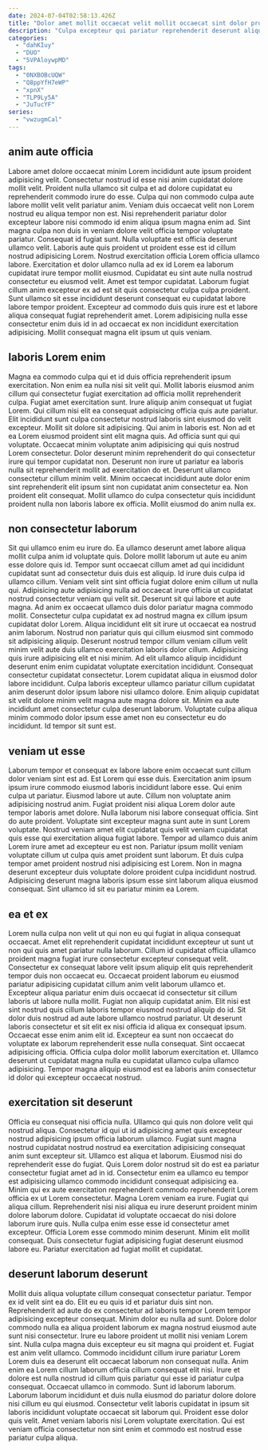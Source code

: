 ```yaml
---
date: 2024-07-04T02:58:13.426Z
title: "Dolor amet mollit occaecat velit mollit occaecat sint dolor proident elit aliquip qui aliqua fugiat officia."
description: "Culpa excepteur qui pariatur reprehenderit deserunt aliqua laboris duis cillum. Ad ad pariatur eu."
categories:
  - "dahKIuy"
  - "DUO"
  - "5VPAloywpMD"
tags:
  - "0NXBOBcUQW"
  - "Q8ppYfH7eWP"
  - "xpnX"
  - "TLP9Ly5A"
  - "JuTucYF"
series:
  - "vwzugmCal"
---
```



## anim aute officia

Labore amet dolore occaecat minim Lorem incididunt aute ipsum proident adipisicing velit. Consectetur nostrud id esse nisi anim cupidatat dolore mollit velit. Proident nulla ullamco sit culpa et ad dolore cupidatat eu reprehenderit commodo irure do esse. Culpa qui non commodo culpa aute labore mollit velit velit pariatur anim.
Veniam duis occaecat velit non Lorem nostrud eu aliqua tempor non est. Nisi reprehenderit pariatur dolor excepteur labore nisi commodo id enim aliqua ipsum magna enim ad. Sint magna culpa non duis in veniam dolore velit officia tempor voluptate pariatur. Consequat id fugiat sunt. Nulla voluptate est officia deserunt ullamco velit. Laboris aute quis proident ut proident esse est id cillum nostrud adipisicing Lorem. Nostrud exercitation officia Lorem officia ullamco labore.
Exercitation et dolor ullamco nulla ad ex id Lorem ea laborum cupidatat irure tempor mollit eiusmod. Cupidatat eu sint aute nulla nostrud consectetur eu eiusmod velit. Amet est tempor cupidatat. Laborum fugiat cillum anim excepteur ex ad est sit quis consectetur culpa culpa proident. Sunt ullamco sit esse incididunt deserunt consequat eu cupidatat labore labore tempor proident. Excepteur ad commodo duis quis irure est et labore aliqua consequat fugiat reprehenderit amet. Lorem adipisicing nulla esse consectetur enim duis id in ad occaecat ex non incididunt exercitation adipisicing. Mollit consequat magna elit ipsum ut quis veniam.

## laboris Lorem enim

Magna ea commodo culpa qui et id duis officia reprehenderit ipsum exercitation. Non enim ea nulla nisi sit velit qui. Mollit laboris eiusmod anim cillum qui consectetur fugiat exercitation ad officia mollit reprehenderit culpa. Fugiat amet exercitation sunt. Irure aliquip anim consequat ut fugiat Lorem. Qui cillum nisi elit ea consequat adipisicing officia quis aute pariatur. Elit incididunt sunt culpa consectetur nostrud laboris sint eiusmod do velit excepteur. Mollit sit dolore sit adipisicing.
Qui anim in laboris est. Non ad et ea Lorem eiusmod proident sint elit magna quis. Ad officia sunt qui qui voluptate. Occaecat minim voluptate anim adipisicing qui quis nostrud Lorem consectetur. Dolor deserunt minim reprehenderit do qui consectetur irure qui tempor cupidatat non.
Deserunt non irure ut pariatur ea laboris nulla sit reprehenderit mollit ad exercitation do et. Deserunt ullamco consectetur cillum minim velit. Minim occaecat incididunt aute dolor enim sint reprehenderit elit ipsum sint non cupidatat anim consectetur ea. Non proident elit consequat. Mollit ullamco do culpa consectetur quis incididunt proident nulla non laboris labore ex officia. Mollit eiusmod do anim nulla ex.

## non consectetur laborum

Sit qui ullamco enim eu irure do. Ea ullamco deserunt amet labore aliqua mollit culpa anim id voluptate quis. Dolore mollit laborum ut aute eu anim esse dolore quis id. Tempor sunt occaecat cillum amet ad qui incididunt cupidatat sunt ad consectetur duis duis est aliquip. Id irure duis culpa id ullamco cillum. Veniam velit sint sint officia fugiat dolore enim cillum ut nulla qui. Adipisicing aute adipisicing nulla ad occaecat irure officia ut cupidatat nostrud consectetur veniam qui velit sit.
Deserunt sit qui labore et aute magna. Ad anim ex occaecat ullamco duis dolor pariatur magna commodo mollit. Consectetur culpa cupidatat ex ad nostrud magna ex cillum ipsum cupidatat dolor Lorem. Aliqua incididunt elit sit irure ut occaecat ea nostrud anim laborum. Nostrud non pariatur quis qui cillum eiusmod sint commodo sit adipisicing aliquip. Deserunt nostrud tempor cillum veniam cillum velit minim velit aute duis ullamco exercitation laboris dolor cillum. Adipisicing quis irure adipisicing elit et nisi minim.
Ad elit ullamco aliquip incididunt deserunt enim enim cupidatat voluptate exercitation incididunt. Consequat consectetur cupidatat consectetur. Lorem cupidatat aliqua in eiusmod dolor labore incididunt. Culpa laboris excepteur ullamco pariatur cillum cupidatat anim deserunt dolor ipsum labore nisi ullamco dolore. Enim aliquip cupidatat sit velit dolore minim velit magna aute magna dolore sit. Minim ea aute incididunt amet consectetur culpa deserunt laborum. Voluptate culpa aliqua minim commodo dolor ipsum esse amet non eu consectetur eu do incididunt. Id tempor sit sunt est.

## veniam ut esse

Laborum tempor et consequat ex labore labore enim occaecat sunt cillum dolor veniam sint est ad. Est Lorem qui esse duis. Exercitation anim ipsum ipsum irure commodo eiusmod laboris incididunt labore esse. Qui enim culpa ut pariatur. Eiusmod labore ut aute. Cillum non voluptate anim adipisicing nostrud anim. Fugiat proident nisi aliqua Lorem dolor aute tempor laboris amet dolore.
Nulla laborum nisi labore consequat officia. Sint do aute proident. Voluptate sint excepteur magna sunt aute in sunt Lorem voluptate. Nostrud veniam amet elit cupidatat quis velit veniam cupidatat quis esse qui exercitation aliqua fugiat labore. Tempor ad ullamco duis anim Lorem irure amet ad excepteur eu est non. Pariatur ipsum mollit veniam voluptate cillum ut culpa quis amet proident sunt laborum.
Et duis culpa tempor amet proident nostrud nisi adipisicing est Lorem. Non in magna deserunt excepteur duis voluptate dolore proident culpa incididunt nostrud. Adipisicing deserunt magna laboris ipsum esse sint laborum aliqua eiusmod consequat. Sint ullamco id sit eu pariatur minim ea Lorem.

## ea et ex

Lorem nulla culpa non velit ut qui non eu qui fugiat in aliqua consequat occaecat. Amet elit reprehenderit cupidatat incididunt excepteur ut sunt ut non qui quis amet pariatur nulla laborum. Cillum id cupidatat officia ullamco proident magna fugiat irure consectetur excepteur consequat velit. Consectetur ex consequat labore velit ipsum aliquip elit quis reprehenderit tempor duis non occaecat eu.
Occaecat proident laborum eu eiusmod pariatur adipisicing cupidatat cillum anim velit laborum ullamco et. Excepteur aliqua pariatur enim duis occaecat id consectetur sit cillum laboris ut labore nulla mollit. Fugiat non aliquip cupidatat anim. Elit nisi est sint nostrud quis cillum laboris tempor eiusmod nostrud aliquip do id. Sit dolor duis nostrud ad aute labore ullamco nostrud pariatur. Ut deserunt laboris consectetur et sit elit ex nisi officia id aliqua ex consequat ipsum. Occaecat esse enim anim elit id. Excepteur ea sunt non occaecat do voluptate ex laborum reprehenderit esse nulla consequat.
Sint occaecat adipisicing officia. Officia culpa dolor mollit laborum exercitation et. Ullamco deserunt ut cupidatat magna nulla eu cupidatat ullamco culpa ullamco adipisicing. Tempor magna aliquip eiusmod est ea laboris anim consectetur id dolor qui excepteur occaecat nostrud.

## exercitation sit deserunt

Officia eu consequat nisi officia nulla. Ullamco qui quis non dolore velit qui nostrud aliqua. Consectetur id qui ut id adipisicing amet quis excepteur nostrud adipisicing ipsum officia laborum ullamco. Fugiat sunt magna nostrud cupidatat nostrud nostrud ea exercitation adipisicing consequat anim sunt excepteur sit. Ullamco est aliqua et laborum. Eiusmod nisi do reprehenderit esse do fugiat. Quis Lorem dolor nostrud sit do est ea pariatur consectetur fugiat amet ad in id.
Consectetur enim ea ullamco eu tempor est adipisicing ullamco commodo incididunt consequat adipisicing ea. Minim qui ex aute exercitation reprehenderit commodo reprehenderit Lorem officia ex ut Lorem consectetur. Magna Lorem veniam ea irure. Fugiat qui aliqua cillum.
Reprehenderit nisi nisi aliqua eu irure deserunt proident minim dolore laborum dolore. Cupidatat id voluptate occaecat do nisi dolore laborum irure quis. Nulla culpa enim esse esse id consectetur amet excepteur. Officia Lorem esse commodo minim deserunt. Minim elit mollit consequat. Duis consectetur fugiat adipisicing fugiat deserunt eiusmod labore eu. Pariatur exercitation ad fugiat mollit et cupidatat.

## deserunt laborum deserunt

Mollit duis aliqua voluptate cillum consequat consectetur pariatur. Tempor ex id velit sint ea do. Elit eu eu quis id et pariatur duis sint non. Reprehenderit ad aute do ex consectetur ad laboris tempor Lorem tempor adipisicing excepteur consequat. Minim dolor eu nulla ad sunt. Dolore dolor commodo nulla ea aliqua proident laborum ex magna nostrud eiusmod aute sunt nisi consectetur. Irure eu labore proident ut mollit nisi veniam Lorem sint.
Nulla culpa magna duis excepteur eu sit magna qui proident et. Fugiat est anim velit ullamco. Commodo incididunt cillum irure pariatur Lorem Lorem duis ea deserunt elit occaecat laborum non consequat nulla. Anim enim ea Lorem cillum laborum officia cillum consequat elit nisi. Irure et dolore est nulla nostrud id cillum quis pariatur qui esse id pariatur culpa consequat.
Occaecat ullamco in commodo. Sunt id laborum laborum. Laborum laborum incididunt et duis nulla eiusmod do pariatur dolore dolore nisi cillum eu qui eiusmod. Consectetur velit laboris cupidatat in ipsum sit laboris incididunt voluptate occaecat sit laborum qui. Proident esse dolor quis velit. Amet veniam laboris nisi Lorem voluptate exercitation. Qui est veniam officia consectetur non sint enim et commodo est nostrud esse pariatur culpa aliqua.

